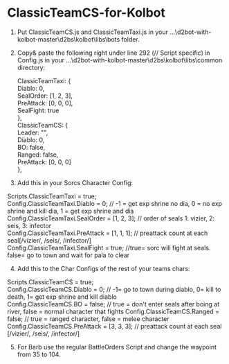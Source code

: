 # ClassicTeamCS-for-Kolbot

1. Put ClassicTeamCS.js and ClassicTeamTaxi.js in your ...\d2bot-with-kolbot-master\d2bs\kolbot\libs\bots folder.

2. Copy& paste the following right under line 292 (// Script specific) in Config.js in your ...\d2bot-with-kolbot-master\d2bs\kolbot\libs\common directory:

	ClassicTeamTaxi: {  
      Diablo: 0,  
      SealOrder: [1, 2, 3],  
      PreAttack: [0, 0, 0],  
	  SealFight: true  
	},  
	ClassicTeamCS: {  
      Leader: "",  
      Diablo: 0,  
      BO: false,  
      Ranged: false,   
      PreAttack: [0, 0, 0]  
	},  
  
3. Add this in your Sorcs Character Config:
  
  Scripts.ClassicTeamTaxi = true;   
	Config.ClassicTeamTaxi.Diablo = 0; // -1 = get exp shrine no dia, 0 = no exp shrine and kill dia, 1 = get exp shrine and dia  
	Config.ClassicTeamTaxi.SealOrder = [1, 2, 3]; // order of seals 1: vizier, 2: seis, 3: infector  
	Config.ClassicTeamTaxi.PreAttack = [1, 1, 1]; // preattack count at each seal[/vizier/, /seis/, /infector/]   
	Config.ClassicTeamTaxi.SealFight = true; //true= sorc will fight at seals. false= go to town and wait for pala to clear  

4. Add this to the Char Configs of the rest of your teams chars:

  Scripts.ClassicTeamCS = true;   
	Config.ClassicTeamCS.Diablo = 0; // -1= go to town during diablo, 0= kill to death, 1= get exp shrine and kill diablo  
	Config.ClassicTeamCS.BO = false; // true = don't enter seals after boing at river, false = normal character that fights
	Config.ClassicTeamCS.Ranged = false; // true = ranged character, false = melee character   
	Config.ClassicTeamCS.PreAttack = [3, 3, 3]; // preattack count at each seal [/vizier/, /seis/, /infector/]  
    
5. For Barb use the regular BattleOrders Script and change the waypoint from 35 to 104.
